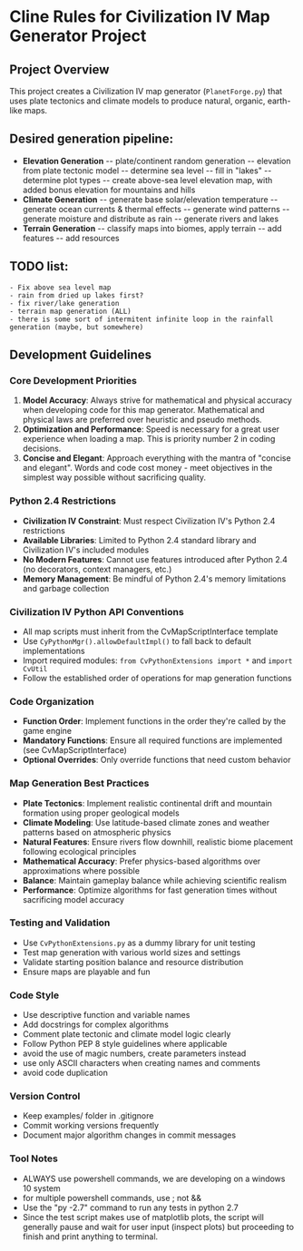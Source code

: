 # Cline Rules for Civilization IV Map Generator Project

## Project Overview

This project creates a Civilization IV map generator (`PlanetForge.py`) that uses plate tectonics and climate models to produce natural, organic, earth-like maps.

## Desired generation pipeline:

-   **Elevation Generation**
    -- plate/continent random generation
    -- elevation from plate tectonic model
    -- determine sea level
    -- fill in "lakes"
    -- determine plot types
    -- create above-sea level elevation map, with added bonus elevation for mountains and hills
-   **Climate Generation**
    -- generate base solar/elevation temperature
    -- generate ocean currents & thermal effects
    -- generate wind patterns
    -- generate moisture and distribute as rain
    -- generate rivers and lakes
-   **Terrain Generation**
    -- classify maps into biomes, apply terrain
    -- add features
    -- add resources

## TODO list:

    - Fix above sea level map
    - rain from dried up lakes first?
    - fix river/lake generation
    - terrain map generation (ALL)
    - there is some sort of intermitent infinite loop in the rainfall generation (maybe, but somewhere)

## Development Guidelines

### Core Development Priorities

1. **Model Accuracy**: Always strive for mathematical and physical accuracy when developing code for this map generator. Mathematical and physical laws are preferred over heuristic and pseudo methods.
2. **Optimization and Performance**: Speed is necessary for a great user experience when loading a map. This is priority number 2 in coding decisions.
3. **Concise and Elegant**: Approach everything with the mantra of "concise and elegant". Words and code cost money - meet objectives in the simplest way possible without sacrificing quality.

### Python 2.4 Restrictions

-   **Civilization IV Constraint**: Must respect Civilization IV's Python 2.4 restrictions
-   **Available Libraries**: Limited to Python 2.4 standard library and Civilization IV's included modules
-   **No Modern Features**: Cannot use features introduced after Python 2.4 (no decorators, context managers, etc.)
-   **Memory Management**: Be mindful of Python 2.4's memory limitations and garbage collection

### Civilization IV Python API Conventions

-   All map scripts must inherit from the CvMapScriptInterface template
-   Use `CyPythonMgr().allowDefaultImpl()` to fall back to default implementations
-   Import required modules: `from CvPythonExtensions import *` and `import CvUtil`
-   Follow the established order of operations for map generation functions

### Code Organization

-   **Function Order**: Implement functions in the order they're called by the game engine
-   **Mandatory Functions**: Ensure all required functions are implemented (see CvMapScriptInterface)
-   **Optional Overrides**: Only override functions that need custom behavior

### Map Generation Best Practices

-   **Plate Tectonics**: Implement realistic continental drift and mountain formation using proper geological models
-   **Climate Modeling**: Use latitude-based climate zones and weather patterns based on atmospheric physics
-   **Natural Features**: Ensure rivers flow downhill, realistic biome placement following ecological principles
-   **Mathematical Accuracy**: Prefer physics-based algorithms over approximations where possible
-   **Balance**: Maintain gameplay balance while achieving scientific realism
-   **Performance**: Optimize algorithms for fast generation times without sacrificing model accuracy

### Testing and Validation

-   Use `CvPythonExtensions.py` as a dummy library for unit testing
-   Test map generation with various world sizes and settings
-   Validate starting position balance and resource distribution
-   Ensure maps are playable and fun

### Code Style

-   Use descriptive function and variable names
-   Add docstrings for complex algorithms
-   Comment plate tectonic and climate model logic clearly
-   Follow Python PEP 8 style guidelines where applicable
-   avoid the use of magic numbers, create parameters instead
-   use only ASCII characters when creating names and comments
-   avoid code duplication

### Version Control

-   Keep examples/ folder in .gitignore
-   Commit working versions frequently
-   Document major algorithm changes in commit messages

### Tool Notes

-   ALWAYS use powershell commands, we are developing on a windows 10 system
-   for multiple powershell commands, use ; not &&
-   Use the "py -2.7" command to run any tests in python 2.7
-   Since the test script makes use of matplotlib plots, the script will generally pause and wait for user input (inspect plots) but proceeding to finish and print anything to terminal.
